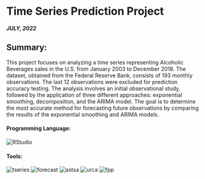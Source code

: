 <h1 align="left">Time Series Prediction Project</h1>

***JULY, 2022***

<h2 align="left">Summary:</h2>
This project focuses on analyzing a time series representing Alcoholic Beverages sales in the U.S. from January 2003 to December 2018. The dataset, obtained from the Federal Reserve Bank, consists of 193 monthly observations. The last 12 observations were excluded for prediction accuracy testing. The analysis involves an initial observational study, followed by the application of three different approaches: exponential smoothing, decomposition, and the ARIMA model. The goal is to determine the most accurate method for forecasting future observations by comparing the results of the exponential smoothing and ARIMA models.

<h4 align="left">Programming Language:</h4> 

![RStudio](https://img.shields.io/badge/Rstudio-3776AB?style=flat-square&logo=rstudio&logoColor=white)
<h4 align="left">Tools:</h4>

![tseries](https://img.shields.io/badge/tseries-3776AB?style=flat-square&logo=rstudio&logoColor=white)
![forecast](https://img.shields.io/badge/forecast-3776AB?style=flat-square&logo=rstudio&logoColor=white)
![astsa](https://img.shields.io/badge/astsa-3776AB?style=flat-square&logo=rstudio&logoColor=white)
![urca](https://img.shields.io/badge/urca-3776AB?style=flat-square&logo=rstudio&logoColor=white)
![fpp](https://img.shields.io/badge/fpp-3776AB?style=flat-square&logo=rstudio&logoColor=white)




